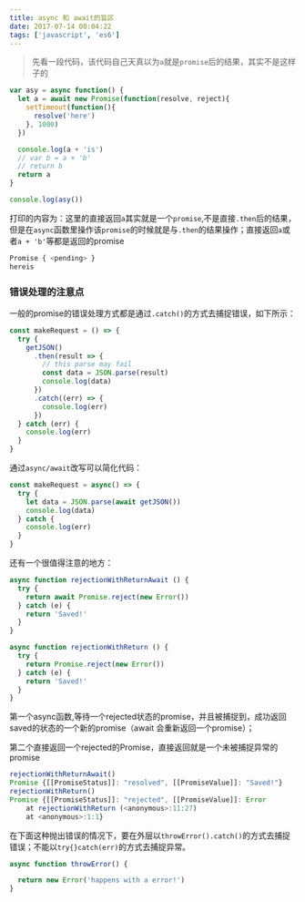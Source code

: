 ```yaml
---
title: async 和 await的盲区
date: 2017-07-14 00:04:22
tags: ['javascript', 'es6']
---
```

> 先看一段代码，该代码自己天真以为`a`就是`promise`后的结果，其实不是这样子的

``` javascript
var asy = async function() {
  let a = await new Promise(function(resolve, reject){
    setTimeout(function(){
      resolve('here')
    }, 1000)
  })

  console.log(a + 'is')
  // var b = a + 'b'
  // return b
  return a
}

console.log(asy())

```
<!--more-->

打印的内容为：这里的直接返回`a`其实就是一个`promise`,不是直接`.then`后的结果，但是在`async`函数里操作该`promise`的时候就是与`.then`的结果操作；直接返回`a`或者`a + 'b'`等都是返回的promise
``` bash
Promise { <pending> }
hereis
```


### 错误处理的注意点

一般的promise的错误处理方式都是通过`.catch()`的方式去捕捉错误，如下所示：
``` javascript
const makeRequest = () => {
  try {
    getJSON()
      .then(result => {
        // this parse may fail
        const data = JSON.parse(result)
        console.log(data)
      })
      .catch((err) => {
        console.log(err)
      })
  } catch (err) {
    console.log(err)
  }
}
```
通过`async/await`改写可以简化代码：
``` javascript
const makeRequest = async() => {
  try {
    let data = JSON.parse(await getJSON())
    console.log(data)
  } catch {
    console.log(err)
  }
}
```

还有一个很值得注意的地方：

``` javascript
async function rejectionWithReturnAwait () {
  try {
    return await Promise.reject(new Error())
  } catch (e) {
    return 'Saved!'
  }
}

async function rejectionWithReturn () {
  try {
    return Promise.reject(new Error())
  } catch (e) {
    return 'Saved!'
  }
}
```

第一个async函数,等待一个rejected状态的promise，并且被捕捉到，成功返回saved的状态的一个新的promise（await 会重新返回一个promise）；

第二个直接返回一个rejected的Promise，直接返回就是一个未被捕捉异常的promise

``` javascript
rejectionWithReturnAwait()
Promise {[[PromiseStatus]]: "resolved", [[PromiseValue]]: "Saved!"}
rejectionWithReturn()
Promise {[[PromiseStatus]]: "rejected", [[PromiseValue]]: Error
    at rejectionWithReturn (<anonymous>:11:27)
    at <anonymous>:1:1}
```

在下面这种抛出错误的情况下，要在外层以`throwError().catch()`的方式去捕捉错误；不能以`try{}catch(err)`的方式去捕捉异常。
``` javascript
async function throwError() {

  return new Error('happens with a error!')
}

```
